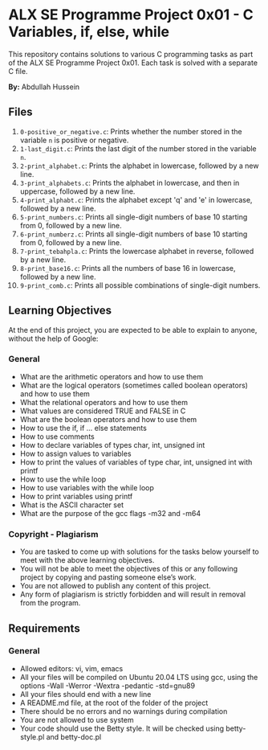 # ALX SE Programme Project 0x01 - C Variables, if, else, while

This repository contains solutions to various C programming tasks as part of the ALX SE Programme Project 0x01. Each task is solved with a separate C file.

**By:** Abdullah Hussein

## Files

1. `0-positive_or_negative.c`: Prints whether the number stored in the variable `n` is positive or negative.
2. `1-last_digit.c`: Prints the last digit of the number stored in the variable `n`.
3. `2-print_alphabet.c`: Prints the alphabet in lowercase, followed by a new line.
4. `3-print_alphabets.c`: Prints the alphabet in lowercase, and then in uppercase, followed by a new line.
5. `4-print_alphabt.c`: Prints the alphabet except 'q' and 'e' in lowercase, followed by a new line.
6. `5-print_numbers.c`: Prints all single-digit numbers of base 10 starting from 0, followed by a new line.
7. `6-print_numberz.c`: Prints all single-digit numbers of base 10 starting from 0, followed by a new line.
8. `7-print_tebahpla.c`: Prints the lowercase alphabet in reverse, followed by a new line.
9. `8-print_base16.c`: Prints all the numbers of base 16 in lowercase, followed by a new line.
10. `9-print_comb.c`: Prints all possible combinations of single-digit numbers.

## Learning Objectives

At the end of this project, you are expected to be able to explain to anyone, without the help of Google:

### General
- What are the arithmetic operators and how to use them
- What are the logical operators (sometimes called boolean operators) and how to use them
- What the relational operators and how to use them
- What values are considered TRUE and FALSE in C
- What are the boolean operators and how to use them
- How to use the if, if ... else statements
- How to use comments
- How to declare variables of types char, int, unsigned int
- How to assign values to variables
- How to print the values of variables of type char, int, unsigned int with printf
- How to use the while loop
- How to use variables with the while loop
- How to print variables using printf
- What is the ASCII character set
- What are the purpose of the gcc flags -m32 and -m64

### Copyright - Plagiarism
- You are tasked to come up with solutions for the tasks below yourself to meet with the above learning objectives.
- You will not be able to meet the objectives of this or any following project by copying and pasting someone else’s work.
- You are not allowed to publish any content of this project.
- Any form of plagiarism is strictly forbidden and will result in removal from the program.

## Requirements

### General
- Allowed editors: vi, vim, emacs
- All your files will be compiled on Ubuntu 20.04 LTS using gcc, using the options -Wall -Werror -Wextra -pedantic -std=gnu89
- All your files should end with a new line
- A README.md file, at the root of the folder of the project
- There should be no errors and no warnings during compilation
- You are not allowed to use system
- Your code should use the Betty style. It will be checked using betty-style.pl and betty-doc.pl


